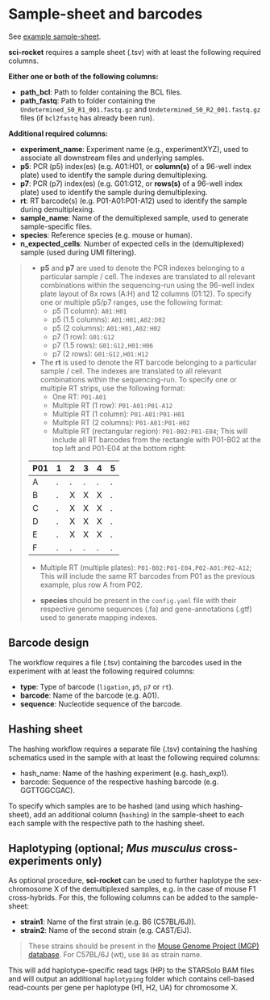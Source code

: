 # Sample-sheet and barcodes

See [example sample-sheet](https://github.com/odomlab2/sci-rocket/blob/main/workflow/examples/example_samplesheet.tsv).

**sci-rocket** requires a sample sheet (.tsv) with at least the following required columns.

**Either one or both of the following columns:**

* **path_bcl**: Path to folder containing the BCL files.
* **path_fastq**: Path to folder containing the `Undetermined_S0_R1_001.fastq.gz` and `Undetermined_S0_R2_001.fastq.gz` files (if `bcl2fastq` has already been run).

**Additional required columns:**

* **experiment_name**: Experiment name (e.g., experimentXYZ), used to associate all downstream files and underlying samples.
* **p5**: PCR (p5) index(es) (e.g. A01:H01, or **column(s)** of a 96-well index plate) used to identify the sample during demultiplexing.
* **p7**: PCR (p7) index(es) (e.g. G01:G12, or **rows(s)** of a 96-well index plate) used to identify the sample during demultiplexing.
* **rt**: RT barcode(s) (e.g. P01-A01:P01-A12) used to identify the sample during demultiplexing.
* **sample_name**: Name of the demultiplexed sample, used to generate sample-specific files.
* **species**: Reference species (e.g. mouse or human).
* **n_expected_cells**: Number of expected cells in the (demultiplexed) sample (used during UMI filtering).

> * **p5** and **p7** are used to denote the PCR indexes belonging to a particular sample / cell. The indexes are translated to all relevant combinations within the sequencing-run using the 96-well index plate layout of 8x rows (A:H) and 12 columns (01:12). To specify one or multiple p5/p7 ranges, use the following format:
>   * p5 (1 column): `A01:H01`
>   * p5 (1.5 columns): `A01:H01,A02:D02`
>   * p5 (2 columns): `A01:H01,A02:H02`
>   * p7 (1 row): `G01:G12`
>   * p7 (1.5 rows): `G01:G12,H01:H06`
>   * p7 (2 rows): `G01:G12,H01:H12`
> * The **rt** is used to denote the RT barcode belonging to a particular sample / cell. The indexes are translated to all relevant combinations within the sequencing-run. To specify one or multiple RT strips, use the following format:
>   * One RT: `P01-A01`
>   * Multiple RT (1 row): `P01-A01:P01-A12`
>   * Multiple RT (1 column): `P01-A01:P01-H01`
>   * Multiple RT (2 columns): `P01-A01:P01-H02`
>   * Multiple RT (rectangular region): `P01-B02:P01-E04`; This will include all RT barcodes from the rectangle with P01-B02 at the top left and P01-E04 at the bottom right:
>
> | P01  | 1 | 2 | 3 | 4 | 5 |
> | ---  | - | - | - | - | - |
> | A    | . | . | . | . | . |
> | B    | . | X | X | X | . |
> | C    | . | X | X | X | . |
> | D    | . | X | X | X | . |
> | E    | . | X | X | X | . |
> | F    | . | . | . | . | . |
>
>   * Multiple RT (multiple plates): `P01-B02:P01-E04,P02-A01:P02-A12`; This will include the same RT barcodes from P01 as the previous example, plus row A from P02.
>
> * **species** should be present in the `config.yaml` file with their respective genome sequences (.fa) and gene-annotations (.gtf) used to generate mapping indexes.

## Barcode design

The workflow requires a file (.tsv) containing the barcodes used in the experiment with at least the following required columns:

* **type**: Type of barcode (`ligation`, `p5`, `p7` or `rt`).
* **barcode**: Name of the barcode (e.g. A01).
* **sequence**: Nucleotide sequence of the barcode.

## Hashing sheet

The hashing workflow requires a separate file (.tsv) containing the hashing schematics used in the sample with at least the following required columns:

* hash_name: Name of the hashing experiment (e.g. hash_exp1).
* barcode: Sequence of the respective hashing barcode (e.g. GGTTGGCGAC).

To specify which samples are to be hashed (and using which hashing-sheet), add an additional column (`hashing`) in the sample-sheet to each each sample with the respective path to the hashing sheet.

## Haplotyping (optional; _Mus musculus_ cross-experiments only)

As optional procedure, **sci-rocket** can be used to further haplotype the sex-chromosome X of the demultiplexed samples, e.g. in the case of mouse F1 cross-hybrids. For this, the following columns can be added to the sample-sheet:

* **strain1**: Name of the first strain (e.g. B6 (C57BL/6J)).
* **strain2**: Name of the second strain (e.g. CAST/EiJ).

> These strains should be present in the [Mouse Genome Project (MGP) database](https://www.sanger.ac.uk/science/data/mouse-genomes-project).
> For C57BL/6J (wt), use `B6` as strain name.

This will add haplotype-specific read tags (HP) to the STARSolo BAM files and will output an additional `haplotyping` folder which contains cell-based read-counts per gene per haplotype (H1, H2, UA) for chromosome X.

